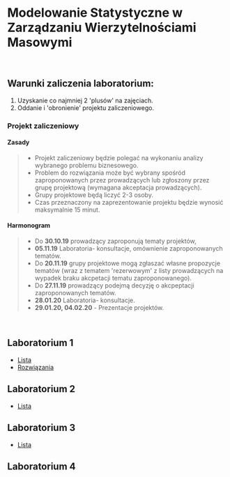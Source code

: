 # Modelowanie Statystyczne w Zarządzaniu Wierzytelnościami Masowymi

<br>

## Warunki zaliczenia laboratorium:

1) Uzyskanie co najmniej 2 'plusów' na zajęciach.
2) Oddanie i 'obronienie' projektu zaliczeniowego.
### Projekt zaliczeniowy

#### Zasady
>- Projekt zaliczeniowy będzie polegać na wykonaniu analizy wybranego problemu biznesowego.
>- Problem do rozwiązania może być wybrany spośród zaproponowanych przez prowadzących lub zgłoszony przez grupę projektową (wymagana akceptacja prowadzących).
>- Grupy projektowe będą liczyć 2-3 osoby.
>- Czas przeznaczony na zaprezentowanie projektu będzie wynosić maksymalnie 15 minut.

#### Harmonogram

>- Do **30.10.19** prowadzący zaproponują tematy projektów,
>- **05.11.19** Laboratoria- konsultacje, omównienie zaproponowanych tematów.
>- Do **20.11.19** grupy projektowe mogą zgłaszać własne propozycje tematów (wraz z tematem 'rezerwowym' z listy prowadzących na wypadek braku akcpetacji tematu zaproponowanego).
>- Do **27.11.19** prowadzący podejmą decyzję o akcpeptacji zaproponowanych tematów.
>- **28.01.20** Laboratoria- konsultacje.
>- **29.01.20, 04.02.20** - Prezentacje projektów.

<br>

## Laboratorium 1

- [Lista](ListyZadan/01_ListaWprowadzenie.md)
- [Rozwiązania](ListyZadan/01_ListaRozwiazania.R)
 
## Laboratorium 2
 
 - [Lista](ListyZadan/02_ListaEksploracjaDanych.md)
 
## Laboratorium 3

 - [Lista](ListyZadan/03_ListaAnalizaSkupien.md)
 
## Laboratorium 4


